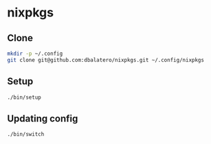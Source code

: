 # nixpkgs

## Clone

```sh
mkdir -p ~/.config
git clone git@github.com:dbalatero/nixpkgs.git ~/.config/nixpkgs
```

## Setup

```sh
./bin/setup
```

## Updating config

```sh
./bin/switch
```
